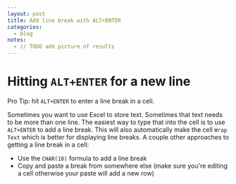 ```yaml
---
layout: post
title: Add line break with ALT+ENTER
categories:
  - blog
notes:
  - // TODO add picture of results
---
```


# Hitting `ALT+ENTER` for a new line

Pro Tip: hit `ALT+ENTER` to enter a line break in a cell.

Sometimes you want to use Excel to store text. Sometimes that text needs to be more than one line. The easiest way to type that into the cell is to use `ALT+ENTER` to add a line break. This will also automatically make the cell `Wrap Text` which is better for displaying line breaks. A couple other approaches to getting a line break in a cell:

- Use the `CHAR(10)` formula to add a line break
- Copy and paste a break from somewhere else (make sure you're editing a cell otherwise your paste will add a new row)
